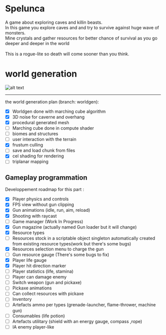 
# Spelunca
A game about exploring caves and killin beasts.<br> 
In this game you explore caves and and try to survive against huge wave of monsters.<br>
Mine crystals and gather resources for better chance of survival as you go deeper and deeper in the world<br>
<br>
This is a rogue-lite so death will come sooner than you think. <br>




# world generation
![alt text](https://i.imgur.com/F5XwrFB.png)
<hr>
the world generation plan (branch: worldgen):

- [x] Worldgen done with marching cube algorithm
- [x] 3D noise for caverne and overhang
- [x] procedural generated mesh
- [ ] Marching cube done in compute shader
- [ ] biomes and structures
- [ ] user interaction with the terrain
- [x] frustum culling
- [ ] save and load chunk from files
- [x] cel shading for rendering
- [ ] triplanar mapping

## Gameplay programmation
Developpement roadmap for this part :
- [x] Player physics and controls
- [x] FPS view without gun clipping
- [x] Gun animations (idle, run, aim, reload)
- [x] Shooting with raycast
- [ ] Game manager (Work In Progress)
- [x] Gun magazine (actually named Gun loader but it will change)
- [x] Resource types
- [ ] Resources stock in a scriptable object singleton automatically created from existing resource types(work but there's some bugs)
- [X] Resources selection menu to charge the gun
- [ ] Gun resource gauge (There's some bugs to fix)
- [x] Player life gauge
- [x] Player hit direction marker
- [ ] Player statistics (life, stamina)
- [ ] Player can damage enemy
- [ ] Switch weapon (gun and pickaxe)
- [ ] Pickaxe animations
- [ ] Can collect resources with pickaxe
- [ ] Inventory
- [ ] Artefacts ammo per types (grenade-launcher, flame-thrower, machine gun)
- [ ] Consumables (life potion)
- [ ] Artefacts utilitary (shield with an energy gauge, compass ,rope)
- [ ] IA enemy player-like
